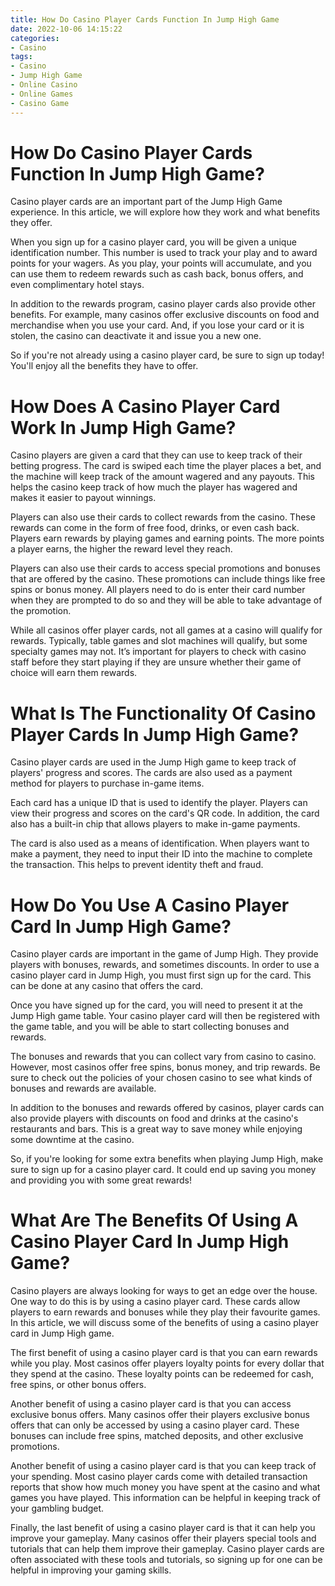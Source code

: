 ```yaml
---
title: How Do Casino Player Cards Function In Jump High Game 
date: 2022-10-06 14:15:22
categories:
- Casino
tags:
- Casino
- Jump High Game
- Online Casino
- Online Games
- Casino Game
---
```



#  How Do Casino Player Cards Function In Jump High Game? 

Casino player cards are an important part of the Jump High Game experience. In this article, we will explore how they work and what benefits they offer.

When you sign up for a casino player card, you will be given a unique identification number. This number is used to track your play and to award points for your wagers. As you play, your points will accumulate, and you can use them to redeem rewards such as cash back, bonus offers, and even complimentary hotel stays.

In addition to the rewards program, casino player cards also provide other benefits. For example, many casinos offer exclusive discounts on food and merchandise when you use your card. And, if you lose your card or it is stolen, the casino can deactivate it and issue you a new one.

So if you're not already using a casino player card, be sure to sign up today! You'll enjoy all the benefits they have to offer.

#  How Does A Casino Player Card Work In Jump High Game?

Casino players are given a card that they can use to keep track of their betting progress. The card is swiped each time the player places a bet, and the machine will keep track of the amount wagered and any payouts. This helps the casino keep track of how much the player has wagered and makes it easier to payout winnings.

Players can also use their cards to collect rewards from the casino. These rewards can come in the form of free food, drinks, or even cash back. Players earn rewards by playing games and earning points. The more points a player earns, the higher the reward level they reach.

Players can also use their cards to access special promotions and bonuses that are offered by the casino. These promotions can include things like free spins or bonus money. All players need to do is enter their card number when they are prompted to do so and they will be able to take advantage of the promotion.

While all casinos offer player cards, not all games at a casino will qualify for rewards. Typically, table games and slot machines will qualify, but some specialty games may not. It’s important for players to check with casino staff before they start playing if they are unsure whether their game of choice will earn them rewards.

#  What Is The Functionality Of Casino Player Cards In Jump High Game?

Casino player cards are used in the Jump High game to keep track of players' progress and scores. The cards are also used as a payment method for players to purchase in-game items.

Each card has a unique ID that is used to identify the player. Players can view their progress and scores on the card's QR code. In addition, the card also has a built-in chip that allows players to make in-game payments.

The card is also used as a means of identification. When players want to make a payment, they need to input their ID into the machine to complete the transaction. This helps to prevent identity theft and fraud.

#  How Do You Use A Casino Player Card In Jump High Game? 

Casino player cards are important in the game of Jump High. They provide players with bonuses, rewards, and sometimes discounts. In order to use a casino player card in Jump High, you must first sign up for the card. This can be done at any casino that offers the card.

Once you have signed up for the card, you will need to present it at the Jump High game table. Your casino player card will then be registered with the game table, and you will be able to start collecting bonuses and rewards.

The bonuses and rewards that you can collect vary from casino to casino. However, most casinos offer free spins, bonus money, and trip rewards. Be sure to check out the policies of your chosen casino to see what kinds of bonuses and rewards are available.

In addition to the bonuses and rewards offered by casinos, player cards can also provide players with discounts on food and drinks at the casino's restaurants and bars. This is a great way to save money while enjoying some downtime at the casino.

So, if you're looking for some extra benefits when playing Jump High, make sure to sign up for a casino player card. It could end up saving you money and providing you with some great rewards!

#  What Are The Benefits Of Using A Casino Player Card In Jump High Game?

Casino players are always looking for ways to get an edge over the house. One way to do this is by using a casino player card. These cards allow players to earn rewards and bonuses while they play their favourite games. In this article, we will discuss some of the benefits of using a casino player card in Jump High game.

The first benefit of using a casino player card is that you can earn rewards while you play. Most casinos offer players loyalty points for every dollar that they spend at the casino. These loyalty points can be redeemed for cash, free spins, or other bonus offers.

Another benefit of using a casino player card is that you can access exclusive bonus offers. Many casinos offer their players exclusive bonus offers that can only be accessed by using a casino player card. These bonuses can include free spins, matched deposits, and other exclusive promotions.

Another benefit of using a casino player card is that you can keep track of your spending. Most casino player cards come with detailed transaction reports that show how much money you have spent at the casino and what games you have played. This information can be helpful in keeping track of your gambling budget.

Finally, the last benefit of using a casino player card is that it can help you improve your gameplay. Many casinos offer their players special tools and tutorials that can help them improve their gameplay. Casino player cards are often associated with these tools and tutorials, so signing up for one can be helpful in improving your gaming skills.